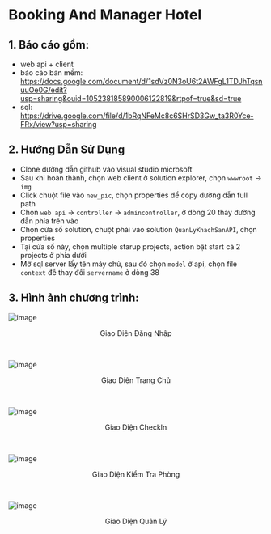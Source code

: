  # Booking And Manager Hotel
 ## 1. Báo cáo gồm:
 - web api + client
 - báo cáo bản mềm: https://docs.google.com/document/d/1sdVz0N3oU6t2AWFgL1TDJhTqsnuuOe0G/edit?usp=sharing&ouid=105238185890006122819&rtpof=true&sd=true
 - sql: https://drive.google.com/file/d/1bRqNFeMc8c6SHrSD3Gw_ta3R0Yce-FRx/view?usp=sharing
## 2. Hướng Dẫn Sử Dụng
- Clone đường dẫn github vào visual studio microsoft
- Sau khi hoàn thành, chọn web client ở solution explorer, chọn `wwwroot` -> `img`
- Click chuột file vào `new_pic`, chọn properties để copy đường dẫn full path
- Chọn `web api` -> `controller` -> `admincontroller`, ở dòng 20 thay đường dẫn phía trên vào
- Chọn cửa sổ solution, chuột phải vào solution `QuanLyKhachSanAPI`, chọn properties
- Tại cửa sổ này, chọn multiple starup projects, action bật start cả 2 projects ở phía dưới
- Mở sql server lấy tên máy chủ, sau đó chọn `model` ở api, chọn file `context` để thay đổi `servername` ở dòng 38
## 3. Hình ảnh chương trình:
![image](https://github.com/buck1704/BookingAndManagerHotelWebAPI/assets/132087690/eb4252f7-07d6-4963-9266-0c2a51171c73)
<p align="center">Giao Diện Đăng Nhập</p>
<br>

![image](https://github.com/buck1704/BookingAndManagerHotelWebAPI/assets/132087690/d33fd20c-898f-48c6-b839-f740d4bea3a7)
<p align="center">Giao Diện Trang Chủ</p>
<br>

![image](https://github.com/buck1704/BookingAndManagerHotelWebAPI/assets/132087690/03a1b48e-87ea-4372-bb7d-5947b45d5625)
<p align="center">Giao Diện CheckIn</p>
<br>

![image](https://github.com/buck1704/BookingAndManagerHotelWebAPI/assets/132087690/832c4004-3868-4744-9fa5-ddbc4aa971c6)
<p align="center">Giao Diện Kiểm Tra Phòng</p>
<br>

![image](https://github.com/buck1704/BookingAndManagerHotelWebAPI/assets/132087690/533ebff1-4a61-4bb2-b01f-5a55b8d6c7dd)
<p align="center">Giao Diện Quản Lý</p>
